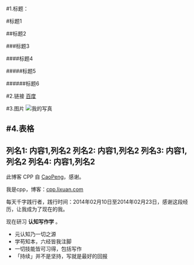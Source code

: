 #1.标题：

#标题1

##标题2

###标题3

####标题4

#####标题5

######标题6

#2.链接
[百度](https://www.baidu.com/)

#3.图片
![我的写真](https://github.com/eeplusing/bolg/blob/master/%E7%BB%BC%E5%90%88/md%E8%AF%AD%E6%B3%95.png)

#4.表格
---
列名1: 内容1,列名2
列名2:  内容1,列名2
列名3:  内容1,列名2
列名4:  内容1,列名2
---
  



此博客 CPP 自 [CaoPeng](cpp.lixuan.com/)，感谢。



我是cpp，博客：[cpp.lixuan.com](www.baidu.com)

每天千字践行者，践行时间：2014年02月10日至2014年02月23日，感谢这段经历，让我成为了现在的我。

现在研习 **认知写作学** 。



- 元认知乃一切之源
- 学苟知本，六经皆我注脚 
- 一切技能皆可习得，包括写作
- 「持续」并不是坚持，写就是最好的回报



